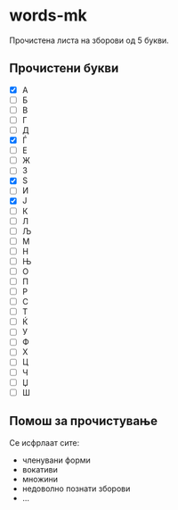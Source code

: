 # words-mk

Прочистена листа на зборови од 5 букви.

## Прочистени букви

- [x] A
- [ ] Б
- [ ] В
- [ ] Г
- [ ] Д
- [x] Ѓ
- [ ] Е
- [ ] Ж
- [ ] З
- [x] Ѕ
- [ ] И
- [x] Ј
- [ ] К
- [ ] Л
- [ ] Љ
- [ ] М
- [ ] Н
- [ ] Њ
- [ ] О
- [ ] П
- [ ] Р
- [ ] С
- [ ] Т
- [ ] Ќ
- [ ] У
- [ ] Ф
- [ ] Х
- [ ] Ц
- [ ] Ч
- [ ] Џ
- [ ] Ш

## Помош за прочистување

Се исфрлаат сите:

- членувани форми
- вокативи
- множини
- недоволно познати зборови
- ...
